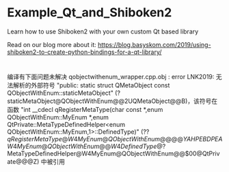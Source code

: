 # Example_Qt_and_Shiboken2
Learn how to use Shiboken2 with your own custom Qt based library

Read on our blog more about it: https://blog.basyskom.com/2019/using-shiboken2-to-create-python-bindings-for-a-qt-library/

#
编译有下面问题未解决
qobjectwithenum_wrapper.cpp.obj : error LNK2019: 无法解析的外部符号 "public: static struct QMetaObject const QObjectWithEnum::staticMetaObject" (?staticMetaObject@QObjectWithEnum@@2UQMetaObject@@B)，该符号在函数 "int __cdecl qRegisterMetaType<enum QObjectWithEnum::MyEnum>(char const *,enum QObjectWithEnum::MyEnum *,enum QtPrivate::MetaTypeDefinedHelper<enum QObjectWithEnum::MyEnum,1>::DefinedType)" (??$qRegisterMetaType@W4MyEnum@QObjectWithEnum@@@@YAHPEBDPEAW4MyEnum@QObjectWithEnum@@W4DefinedType@?$MetaTypeDefinedHelper@W4MyEnum@QObjectWithEnum@@$00@QtPrivate@@@Z) 中被引用
